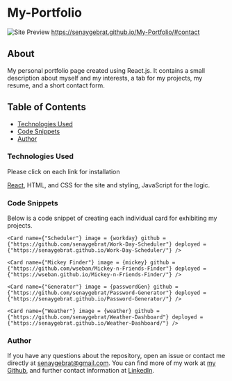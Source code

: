 # My-Portfolio

![Site Preview](../My-Portfolio/my-portfolio/src/assets/images/screenshot.png)
https://senaygebrat.github.io/My-Portfolio/#contact

## About
My personal portfolio page created using React.js. It contains a small description about myself and my interests, a tab for my projects, my resume, and a short contact form.

## Table of Contents

- [Technologies Used](#technologies-used)
- [Code Snippets](#code-snippets)
- [Author](#author)


### Technologies Used
Please click on each link for installation

[React](https://reactjs.org/),
HTML, and CSS for the site and styling, JavaScript for the logic.

### Code Snippets
Below is a code snippet of creating each individual card for exhibiting my projects.
```
<Card name={"Scheduler"} image = {workday} github = {"https://github.com/senaygebrat/Work-Day-Scheduler"} deployed = {"https://senaygebrat.github.io/Work-Day-Scheduler/"} />

<Card name={"Mickey Finder"} image = {mickey} github = {"https://github.com/wseban/Mickey-n-Friends-Finder"} deployed = {"https://wseban.github.io/Mickey-n-Friends-Finder/"} />

<Card name={"Generator"} image = {passwordGen} github = {"https://github.com/senaygebrat/Password-Generator"} deployed = {"https://senaygebrat.github.io/Password-Generator/"} />

<Card name={"Weather"} image = {weather} github = {"https://github.com/senaygebrat/Weather-Dashboard"} deployed = {"https://senaygebrat.github.io/Weather-Dashboard/"} />

```


### Author

If you have any questions about the repository, open an issue or contact me directly at senaygebrat@gmail.com. You can find more of my work at [my Github](https://github.com/senaygebrat?tab=repositories), and further contact information at [LinkedIn](https://linkedin.com/in/senayg).